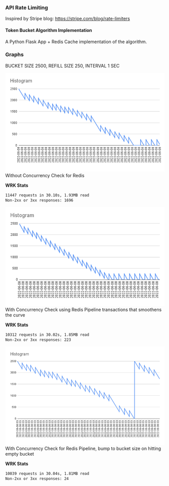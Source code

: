 ### API Rate Limiting

Inspired by Stripe blog: https://stripe.com/blog/rate-limiters

#### Token Bucket Algorithm Implementation

A Python Flask App + Redis Cache implementation of the algorithm.

### Graphs

BUCKET SIZE 2500, REFILL SIZE 250, INTERVAL 1 SEC

![Without Concurrency Check](images/Histogram-1.png)
Without Concurrency Check for Redis

**WRK Stats**
```
11447 requests in 30.10s, 1.93MB read
Non-2xx or 3xx responses: 1696
```

![With Concurrency Check](images/Histogram-2.png)
With Concurrency Check using Redis Pipeline transactions that smoothens the curve


**WRK Stats**
```
10312 requests in 30.02s, 1.85MB read
Non-2xx or 3xx responses: 223
```


![With Concurrency Check](images/Histogram-3.png)
With Concurrency Check for Redis Pipeline, bump to bucket size on hitting empty bucket

**WRK Stats**
```
10039 requests in 30.04s, 1.81MB read
Non-2xx or 3xx responses: 24
```

